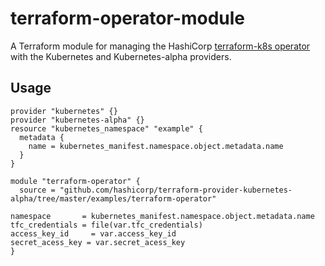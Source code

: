 # terraform-operator-module

A Terraform module for managing the HashiCorp [terraform-k8s operator](https://github.com/hashicorp/terraform-k8s) with the Kubernetes and Kubernetes-alpha providers. 

## Usage
```
provider "kubernetes" {}
provider "kubernetes-alpha" {}
resource "kubernetes_namespace" "example" {
  metadata {
    name = kubernetes_manifest.namespace.object.metadata.name
  }
}

module "terraform-operator" {
  source = "github.com/hashicorp/terraform-provider-kubernetes-alpha/tree/master/examples/terraform-operator"

namespace       = kubernetes_manifest.namespace.object.metadata.name
tfc_credentials = file(var.tfc_credentials)
access_key_id     = var.access_key_id
secret_acess_key = var.secret_acess_key
}
```
